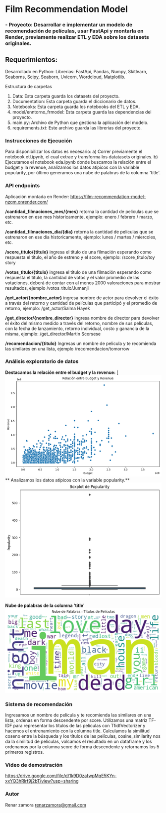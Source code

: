 # Film Recommendation Model

### - Proyecto: Desarrollar e implementar un modelo de recomendación de películas, usar FastApi y montarla en Render, previamente realizar ETL y EDA sobre los datasets originales.

## Requerimientos:
Desarrollado en Python:
Librerias: FastApi, Pandas, Numpy, Skitlearn, Seaborns, Scipy, Seaborn, Uvicorn, Wordcloud, Matplotlib.

Estructura de carpetas
1. Data: Esta carpeta guarda los datasets del proyecto.
2. Documentation: Esta carpeta guarda el diccionario de datos.
3. Notebooks: Esta carpeta guarda los notebooks del ETL y EDA.
4. model/enntorno_frmodel: Esta carpeta guarda las dependencias del proyecto.
5. main.py: Archivo de Python que gestiona la aplicación del modelo.
6. requirements.txt: Este archivo guarda las librerias del proyecto.

### Instrucciones de Ejecución
Para disponibilizar los datos es necesario:
a) Correr previamente el notebook etl.ipynb, el cual extrae y transforma los datatasets originales.
b) Ejecutamos el notebook eda.ipynb donde buscamos la relación entre el budget y la revenue, analizamos los datos atípicos con la variable popularity, por último generamos una nube de palabras de la columna 'title'.

### API endpoints
Aplicación montada en Render:
https://film-recommendation-model-nzqm.onrender.com/

**/cantidad_filmaciones_mes/{mes}** retorna la cantidad de peliculas que se estrenaron en ese mes historicamente, ejemplo: enero / febrero / marzo, etc.

**/cantidad_filmaciones_dia/{dia}** retorna la cantidad de peliculas que se estrenaron en ese día historicamente, ejemplo: lunes / martes / miercoles, etc.

**/score_titulo/{titulo}** ingresa el título de una filmación esperando como respuesta el título, el año de estreno y el score, ejemplo: /score_titulo/toy story
 
**/votos_titulo/{titulo}** ingresa el título de una filmación esperando como respuesta el título, la cantidad de votos y el valor promedio de las votaciones, deberá de contar con al menos 2000 valoraciones para mostrar resultados, ejemplo /votos_titulo/Jumanji

**/get_actor/{nombre_actor}**  ingresa nombre de actor para devolver el éxito a través del retorno y cantidad de películas que participó y el promedio de retorno, ejemplo: /get_actor/Salma Hayek
 
**/get_director/{nombre_director}** ingresa nombre de director para devolver el éxito del mismo medido a través del retorno, nombre de sus películas, con la fecha de lanzamiento, retorno individual, costo y ganancia de la misma, ejemplo: /get_director/Martin Scorsese

**/recomendacion/{titulo}** Ingresas un nombre de pelicula y te recomienda las similares en una lista, ejemplo /recomendacion/tomorrow

### Análisis exploratorio de datos
**Destacamos la relación entre el budget y la revenue:**
[![Relación entre budget y revenue](https://github.com/renarzamora/Film-recommendation-model/blob/master/Graficos/budget-revenue.png?raw=true "Relación entre budget y revenue")
**
Analizamos los datos atípicos con la variable popularity.**
![Outliers de la variable popularity](https://github.com/renarzamora/Film-recommendation-model/blob/master/Graficos/boxplot-popularity.png?raw=true "Outliers de la variable popularity")

**Nube de palabras de la columna 'title'**
![Bube de palabras](https://github.com/renarzamora/Film-recommendation-model/blob/master/Graficos/nube-de-palabras.png?raw=true "Bube de palabras")

### Sistema de recomendación
Ingresamos un nombre de pelicula y te recomienda las similares en una lista, ordenas en forma descendente por score.
Utilizamos una matriz TF-IDF para representar los títulos de las películas con TfidfVectorizer y hacemos el entrenamiento con la columna title.
Calculamos la similitud coseno entre la búsqueda y los títulos de las películas, cosine_similarity nos da la similitud de películas, volcamos el resultado en un dataframe y los ordenamos por la columna score de forma descendente y retornamos los 5 primeros registros.

### Video de demostración
https://drive.google.com/file/d/1k9D0zafwpMqE5KYn-xxYQ3hRlrf9j2bT/view?usp=sharing

### Autor
Renar zamora
renarzamora@gmail.com
